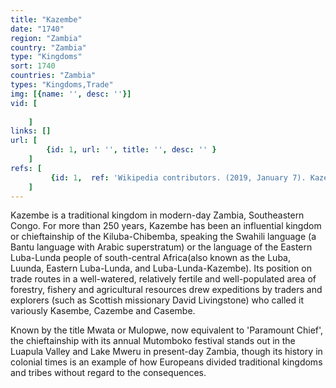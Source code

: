 ```yaml
---
title: "Kazembe"
date: "1740"
region: "Zambia"
country: "Zambia" 
type: "Kingdoms"
sort: 1740
countries: "Zambia"
types: "Kingdoms,Trade"
img: [{name: '', desc: ''}]
vid: [
        
    ]
links: []
url: [
        {id: 1, url: '', title: '', desc: '' }
    ]
refs: [
         {id: 1,  ref: 'Wikipedia contributors. (2019, January 7). Kazembe. In Wikipedia, The Free Encyclopedia. Retrieved 20:03, February 2, 2019, from ', url: 'https://en.wikipedia.org/w/index.php?title=Kazembe&oldid=877237942'}
    ]
---
```

Kazembe is a traditional kingdom in modern-day Zambia, Southeastern Congo. For more than 250 years, Kazembe has been an influential kingdom or chieftainship of the Kiluba-Chibemba, speaking the Swahili language (a Bantu language with Arabic superstratum) or the language of the Eastern Luba-Lunda people of south-central Africa(also known as the Luba, Luunda, Eastern Luba-Lunda, and Luba-Lunda-Kazembe). Its position on trade routes in a well-watered, relatively fertile and well-populated area of forestry, fishery and agricultural resources drew expeditions by traders and explorers (such as Scottish missionary David Livingstone) who called it variously Kasembe, Cazembe and Casembe.

Known by the title Mwata or Mulopwe, now equivalent to 'Paramount Chief', the chieftainship with its annual Mutomboko festival stands out in the Luapula Valley and Lake Mweru in present-day Zambia, though its history in colonial times is an example of how Europeans divided traditional kingdoms and tribes without regard to the consequences.